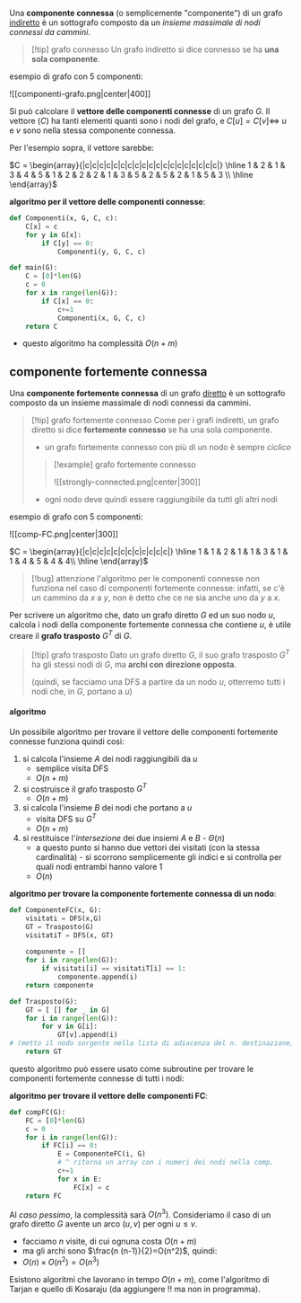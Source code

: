 Una **componente connessa** (o semplicemente "componente") di un grafo <u>indiretto</u> è un sottografo composto da un *insieme massimale di nodi connessi da cammini*.

>[!tip] grafo connesso
>Un grafo indiretto si dice connesso se ha **una sola componente**.

esempio di grafo con 5 componenti: 
 
![[componenti-grafo.png|center|400]]

Si può calcolare il **vettore delle componenti connesse** di un grafo $G$.
Il vettore ($C$) ha tanti elementi quanti sono i nodi del grafo, e $C[u]=C[v]\iff$ $u$ e $v$ sono nella stessa componente connessa.

Per l'esempio sopra, il vettore sarebbe: 
 
$C = \begin{array}{|c|c|c|c|c|c|c|c|c|c|c|c|c|c|c|c|c|c|c|} \hline 1 & 2 & 1 & 3 & 4 & 5 & 1 & 2 & 2 & 2 & 1 & 3 & 5 & 2 & 5 & 2 & 1 & 5  & 3 \\ \hline \end{array}$

**algoritmo per il vettore delle componenti connesse**:
```python
def Componenti(x, G, C, c):
	C[x] = c
	for y in G[x]:
		if C[y] == 0:
			Componenti(y, G, C, c)

def main(G):
	C = [0]*len(G)
	c = 0
	for x in range(len(G)):
		if C[x] == 0:
			c+=1
			Componenti(x, G, C, c)
	return C
```

- questo algoritmo ha complessità $O(n+m)$



## componente fortemente connessa
Una **componente fortemente connessa** di un grafo <u>diretto</u> è un sottografo composto da un insieme massimale di nodi connessi da cammini.

>[!tip] grafo fortemente connesso
>Come per i grafi indiretti, un grafo diretto si dice **fortemente connesso** se ha una sola componente.
>- un grafo fortemente connesso con più di un nodo è sempre *ciclico*
>>[!example] grafo fortemente connesso
>> 
>>![[strongly-connected.png|center|300]]
>
>- ogni nodo deve quindi essere raggiungibile da tutti gli altri nodi

esempio di grafo con 5 componenti:

![[comp-FC.png|center|300]]

$C = \begin{array}{|c|c|c|c|c|c|c|c|c|c|c|c|} \hline 1 & 1 & 2 & 1 & 1 & 3 & 1 & 1 & 4 & 5 & 4 & 4\\ \hline \end{array}$

>[!bug] attenzione
>l'algoritmo per le componenti connesse non funziona nel caso di componenti fortemente connesse: infatti, se c'è un cammino da $x$ a $y$, non è detto che ce ne sia anche uno da $y$ a $x$.

Per scrivere un algoritmo che, dato un grafo diretto $G$ ed un suo nodo $u$, calcola i nodi della componente fortemente connessa che contiene $u$, è utile creare il **grafo trasposto** $G^T$ di $G$.

>[!tip] grafo trasposto
>Dato un grafo diretto $G$, il suo grafo trasposto $G^T$ ha gli stessi nodi di $G$, ma **archi con direzione opposta**.
>
>(quindi, se facciamo una DFS a partire da un nodo $u$, otterremo tutti i nodi che, in $G$, portano a $u$)

#### algoritmo
Un possibile algoritmo per trovare il vettore delle componenti fortemente connesse funziona quindi così:
 
1) si calcola l'insieme $A$ dei nodi raggiungibili da $u$ 
	- semplice visita DFS 
	- $O(n+m)$
2) si costruisce il grafo trasposto $G^T$ 
	- $O(n+m)$
3) si calcola l'insieme $B$ dei nodi che portano a $u$
	- visita DFS su $G^T$
	- $O(n+m)$
4) si restituisce l'*intersezione* dei due insiemi $A$ e $B$ - $\Theta(n)$
	- a questo punto si hanno due vettori dei visitati (con la stessa cardinalità) - si scorrono semplicemente gli indici e si controlla per quali nodi entrambi hanno valore $1$ 
	- $O(n)$

**algoritmo per trovare la componente fortemente connessa di un nodo**:
```python
def ComponenteFC(x, G):
	visitati = DFS(x,G)
	GT = Trasposto(G)
	visitatiT = DFS(x, GT)
	
	componente = []
	for i in range(len(G)):
		if visitati[i] == visitatiT[i] == 1:
			componente.append(i)
	return componente
```

```python
def Trasposto(G):
	GT = [ [] for _ in G]
	for i in range(len(G)):
		for v in G[i]:
			GT[v].append(i) 
# (metto il nodo sorgente nella lista di adiacenza del n. destinazione)
	return GT
```

questo algoritmo può essere usato come subroutine per trovare le componenti fortemente connesse di tutti i nodi:

**algoritmo per trovare il vettore delle componenti FC**:
```python
def compFC(G):
	FC = [0]*len(G)
	c = 0
	for i in range(len(G)):
		if FC[i] == 0: 
			E = ComponenteFC(i, G) 
			# ^ ritorna un array con i numeri dei nodi nella comp.
			c+=1
			for x in E:
				FC[x] = c
	return FC
```

Al *caso pessimo*, la complessità sarà $O(n^3)$.
Consideriamo il caso di un grafo diretto $G$ avente un arco $(u,v)$ per ogni $u\leq v$.
- facciamo $n$ visite, di cui ognuna costa $O(n+m)$
- ma gli archi sono $\frac{n (n-1)}{2}=O(n^2)$, quindi:
- $O(n)\times O(n^2)=O(n^3)$

Esistono algoritmi che lavorano in tempo $O(n+m)$, come l'algoritmo di Tarjan e quello di Kosaraju (da aggiungere !! ma non in programma).